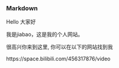 

### Markdown


<p>Hello 大家好</p>
<p>我是jiabao，这是我的个人网站。 </p>
<p>很高兴你来到这里, 你可以在以下的网站找到我</p>
<p>https://space.bilibili.com/456317876/video</p>




